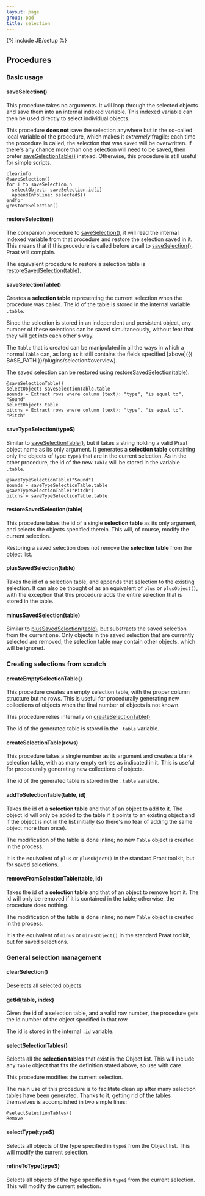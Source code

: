 ```yaml
---
layout: page
group: pod
title: selection
---
```

{% include JB/setup %}

## Procedures

### Basic usage

#### saveSelection()

This procedure takes no arguments. It will loop through the selected objects and
save them into an internal indexed variable. This indexed variable can then be
used directly to select individual objects.

This procedure **does not** save the selection anywhere but in the so-called
local variable of the procedure, which makes it _extremely_ fragile: each time
the procedure is called, the selection that was `saved` will be overwritten. If
there's any chance more than one selection will need to be saved, then prefer
[saveSelectionTable()](#saveselectiontable) instead. Otherwise, this procedure
is still useful for simple scripts.

~~~~
clearinfo
@saveSelection()
for i to saveSelection.n
  selectObject: saveSelection.id[i]
  appendInfoLine: selected$()
endfor
@restoreSelection()
~~~~

#### restoreSelection()

The companion procedure to [saveSelection()](#saveselection), it will read the
internal  indexed variable from that procedure and restore the selection saved
in it. This means that if this procedure is called before a call to
[saveSelection()](#saveselection), Praat will complain.

The equivalent procedure to restore a selection table is
[restoreSavedSelection(table)](#restoresavedselection).

#### saveSelectionTable()

Creates a **selection table** representing the current selection when the
procedure was called. The id of the table is stored in the internal variable
`.table`.

Since the selection is stored in an independent and persistent object, any
number of these selections can be saved simultaneously, without fear that they
will get into each other's way.

The `Table` that is created can be manipulated in all the ways in which a normal
`Table` can, as long as it still contains the fields specified
[above]({{ BASE_PATH }}/plugins/selection#overview).

The saved selection can be restored using
[restoreSavedSelection(table)](#restoresavedselection).

~~~~
@saveSelectionTable()
selectObject: saveSelectionTable.table
sounds = Extract rows where column (text): "type", "is equal to", "Sound"
selectObject: table
pitchs = Extract rows where column (text): "type", "is equal to", "Pitch"
~~~~

#### saveTypeSelection(type$)

Similar to [saveSelectionTable()](#saveselectiontable), but it takes a string
holding a valid Praat object name as its only argument. It generates a
**selection table**  containing only the objects of type `type$` that are in the
current selection. As in the other procedure, the id of the new `Table` will be
stored in the variable `.table`.

~~~~
@saveTypeSelectionTable("Sound")
sounds = saveTypeSelectionTable.table
@saveTypeSelectionTable("Pitch")
pitchs = saveTypeSelectionTable.table
~~~~

#### restoreSavedSelection(table)

This procedure takes the id of a single **selection table** as its only
argument, and selects the objects specified therein. This will, of course,
modify the current selection.

Restoring a saved selection does not remove the **selection table** from the
object list.

#### plusSavedSelection(table)

Takes the id of a selection table, and appends that selection to the existing
selection. It can also be thought of as an equivalent of `plus` or
`plusObject()`, with the exception that this procedure adds the entire selection
that is stored in the table.

#### minusSavedSelection(table)

Similar to [plusSavedSelection(table)](#plusSavedSelection), but substracts
the saved selection from the current one. Only objects in the saved selection
that are currently selected are removed; the selection table may contain other
objects, which will be ignored.

### Creating selections from scratch

#### createEmptySelectionTable()

This procedure creates an empty selection table, with the proper column
structure but no rows. This is useful for procedurally generating new
collections of objects when the final number of objects is not known.

This procedure relies internally on
[createSelectionTable()](#createselectiontable)

The id of the generated table is stored in the `.table` variable.

#### createSelectionTable(rows)

This procedure takes a single number as its argument and creates a blank
selection table, with as many empty entries as indicated in it. This is useful
for procedurally generating new collections of objects.

The id of the generated table is stored in the `.table` variable.

#### addToSelectionTable(table, id)

Takes the id of a **selection table** and that of an object to add to it. The
object id will only be added to the table if it points to an existing object and
if the object is not in the list initially (so there's no fear of adding the
same object more than once).

The modification of the table is done inline; no new `Table` object is created
in the process.

It is the equivalent of `plus` or `plusObject()` in the standard Praat toolkit,
but for saved selections.

#### removeFromSelectionTable(table, id)

Takes the id of a **selection table** and that of an object to remove from it.
The id will only be removed if it is contained in the table; otherwise, the
procedure does nothing.

The modification of the table is done inline; no new `Table` object is created
in the process.

It is the equivalent of `minus` or `minusObject()` in the standard Praat
toolkit, but for saved selections.

### General selection management

#### clearSelection()

Deselects all selected objects.

#### getId(table, index)

Given the id of a selection table, and a valid row number, the procedure gets
the id number of the object specified in that row.

The id is stored in the internal `.id` variable.

#### selectSelectionTables()

Selects all the **selection tables** that exist in the Object list. This will
include any `Table` object that fits the definition stated above, so use with
care.

This procedure modifies the current selection.

The main use of this procedure is to facilitate clean up after many selection
tables have been generated. Thanks to it, getting rid of the tables themselves
is accomplished in two simple lines:

~~~~
@selectSelectionTables()
Remove
~~~~

#### selectType(type$)

Selects all objects of the type specified in `type$` from the Object list. This
will modify the current selection.

#### refineToType(type$)

Selects all objects of the type specified in `type$` from the current selection.
This will modify the current selection.
